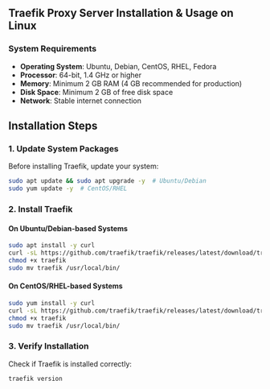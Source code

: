 ## Traefik Proxy Server Installation & Usage on Linux

### **System Requirements**

- **Operating System**: Ubuntu, Debian, CentOS, RHEL, Fedora
- **Processor**: 64-bit, 1.4 GHz or higher
- **Memory**: Minimum 2 GB RAM (4 GB recommended for production)
- **Disk Space**: Minimum 2 GB of free disk space
- **Network**: Stable internet connection


## **Installation Steps**

### **1. Update System Packages**
Before installing Traefik, update your system:

```bash
sudo apt update && sudo apt upgrade -y  # Ubuntu/Debian
sudo yum update -y  # CentOS/RHEL
```

### **2. Install Traefik**
#### **On Ubuntu/Debian-based Systems**
```bash
sudo apt install -y curl
curl -sL https://github.com/traefik/traefik/releases/latest/download/traefik_linux_amd64 -o traefik
chmod +x traefik
sudo mv traefik /usr/local/bin/
```

#### **On CentOS/RHEL-based Systems**
```bash
sudo yum install -y curl
curl -sL https://github.com/traefik/traefik/releases/latest/download/traefik_linux_amd64 -o traefik
chmod +x traefik
sudo mv traefik /usr/local/bin/
```

### **3. Verify Installation**
Check if Traefik is installed correctly:
```bash
traefik version
```